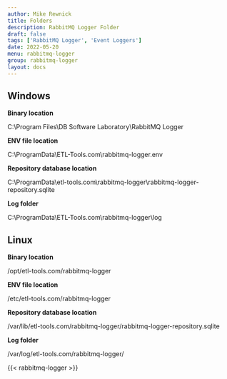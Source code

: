 ```yaml
---
author: Mike Rewnick
title: Folders
description: RabbitMQ Logger Folder
draft: false
tags: ['RabbitMQ Logger', 'Event Loggers']
date: 2022-05-20
menu: rabbitmq-logger
group: rabbitmq-logger
layout: docs
---
```


## Windows

**Binary location**

C:\Program Files\DB Software Laboratory\RabbitMQ Logger

**ENV file location**

C:\ProgramData\ETL-Tools.com\rabbitmq-logger\.env

**Repository database location**

C:\ProgramData\etl-tools.com\rabbitmq-logger\rabbitmq-logger-repository.sqlite

**Log folder**

C:\ProgramData\ETL-Tools.com\rabbitmq-logger\log

## Linux

**Binary location**

/opt/etl-tools.com/rabbitmq-logger

**ENV file location**

/etc/etl-tools.com/rabbitmq-logger

**Repository database location**

/var/lib/etl-tools.com/rabbitmq-logger/rabbitmq-logger-repository.sqlite

**Log folder**

/var/log/etl-tools.com/rabbitmq-logger/

{{< rabbitmq-logger >}}

